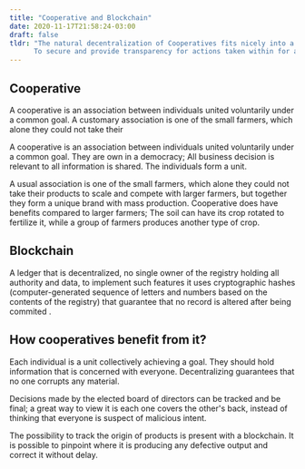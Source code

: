 ```yaml
---
title: "Cooperative and Blockchain"
date: 2020-11-17T21:58:24-03:00
draft: false
tldr: "The natural decentralization of Cooperatives fits nicely into a Blockchain. 
      To secure and provide transparency for actions taken within for all its members."
---
```



## Cooperative

A cooperative is an association between individuals united voluntarily under a common goal. A customary association is one of the small farmers, which alone they could not take their

A cooperative is an association between individuals united voluntarily under a common goal. They are own in a democracy; All business decision is relevant to all information is shared. The individuals form a unit.

A usual association is one of the small farmers, which alone they could not take their products to scale and compete with larger farmers, but together they form a unique brand with mass production. Cooperative does have benefits compared to larger farmers; The soil can have its crop rotated to fertilize it, while a group of farmers produces another type of crop.

## Blockchain

A  ledger that is decentralized, no single owner of the registry holding all authority and data, to implement such features it uses cryptographic hashes (computer-generated sequence of letters and numbers based on the contents of the registry) that guarantee that no record is altered after being commited .

## How cooperatives benefit from it?

Each individual is a unit collectively achieving a goal. They should hold information that is concerned with everyone. Decentralizing guarantees that no one corrupts any material.

Decisions made by the elected board of directors can be tracked and be final; a great way to view it is each one covers the other's back, instead of thinking that everyone is suspect of malicious intent.

The possibility to track the origin of products is present with a blockchain. It is possible to pinpoint where it is producing any defective output and correct it without delay.


